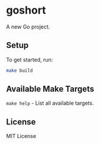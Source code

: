 # goshort

A new Go project.

## Setup

To get started, run:

```bash
make build
```

## Available Make Targets

`make help` - List all available targets.

## License

MIT License
